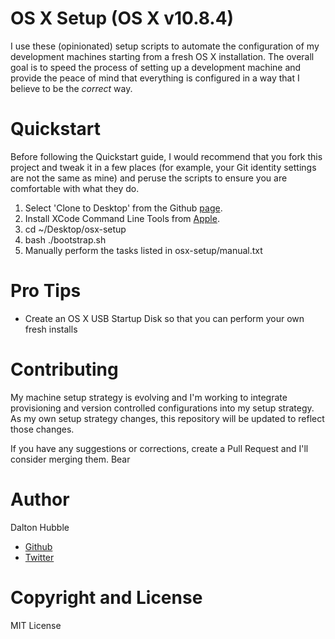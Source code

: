 
# OS X Setup (OS X v10.8.4)

I use these (opinionated) setup scripts to automate the configuration of my development machines starting from a fresh OS X installation. The overall goal is to speed the process of setting up a development machine and provide the peace of mind that everything is configured in a way that I believe to be the *correct* way.


# Quickstart

Before following the Quickstart guide, I would recommend that you fork this project and tweak it in a few places (for example, your Git identity settings are not the same as mine) and peruse the scripts to ensure you are comfortable with what they do.

1. Select 'Clone to Desktop' from the Github [page](https://github.com/dghubble/osx-setup).
2. Install XCode Command Line Tools from [Apple](https://connect.apple.com).
2. cd ~/Desktop/osx-setup
3. bash ./bootstrap.sh
4. Manually perform the tasks listed in osx-setup/manual.txt 


# Pro Tips

+ Create an OS X USB Startup Disk so that you can perform your own fresh installs 


# Contributing

My machine setup strategy is evolving and I'm working to integrate provisioning and version controlled configurations into my setup strategy. As my own setup strategy changes, this repository will be updated to reflect those changes.

If you have any suggestions or corrections, create a Pull Request and I'll consider merging them. Bear

# Author

Dalton Hubble

+ [Github](https://github.com/dghubble)
+ [Twitter](https://twitter.com/dghubble)

# Copyright and License

MIT License




